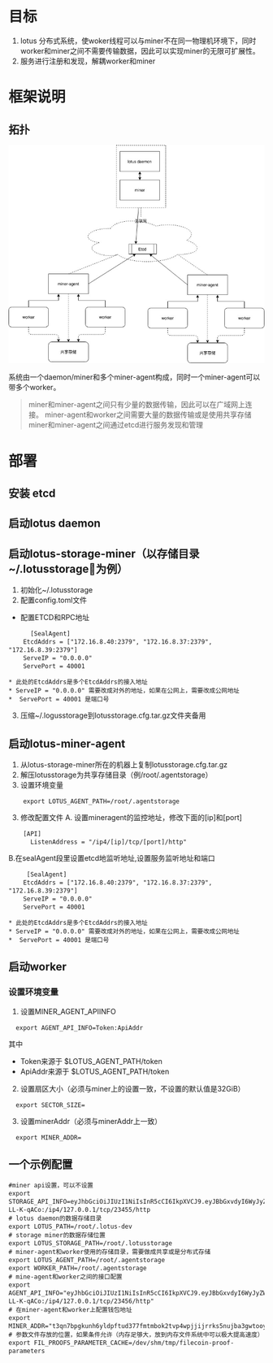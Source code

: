 # 目标
1. lotus 分布式系统，使woker线程可以与miner不在同一物理机环境下，同时worker和miner之间不需要传输数据，因此可以实现miner的无限可扩展性。
2. 服务进行注册和发现，解耦worker和miner

# 框架说明

## 拓扑
![s](./architecure.jpg)

系统由一个daemon/miner和多个miner-agent构成，同时一个miner-agent可以带多个worker。 
> miner和miner-agent之间只有少量的数据传输，因此可以在广域网上连接。
> miner-agent和worker之间需要大量的数据传输或是使用共享存储
> miner和miner-agent之间通过etcd进行服务发现和管理

# 部署
## 安装 etcd

## 启动lotus daemon

## 启动lotus-storage-miner（以存储目录~/.lotusstorage为例）
1. 初始化~/.lotusstorage
2. 配置config.toml文件
  * 配置ETCD和RPC地址
```shell
      [SealAgent]
    EtcdAddrs = ["172.16.8.40:2379", "172.16.8.37:2379", "172.16.8.39:2379"]
    ServeIP = "0.0.0.0"
    ServePort = 40001
 ``` 
    * 此处的EtcdAddrs是多个EtcdAddrs的接入地址
    * ServeIP = "0.0.0.0" 需要改成对外的地址，如果在公网上，需要改成公网地址
    *  ServePort = 40001 是端口号
3. 压缩~/.logusstorage到lotusstorage.cfg.tar.gz文件夹备用

## 启动lotus-miner-agent
1. 从lotus-storage-miner所在的机器上复制lotusstorage.cfg.tar.gz
2. 解压lotusstorage为共享存储目录（例/root/.agentstorage）
2. 设置环境变量 
```shell
    export LOTUS_AGENT_PATH=/root/.agentstorage
```
3. 修改配置文件
  A. 设置mineragent的监控地址，修改下面的[ip]和[port]
```shell
    [API]
      ListenAddress = "/ip4/[ip]/tcp/[port]/http"
```
  B.在sealAgent段里设置etcd地监听地址,设置服务监听地址和端口
```shell
     [SealAgent]
    EtcdAddrs = ["172.16.8.40:2379", "172.16.8.37:2379", "172.16.8.39:2379"]
    ServeIP = "0.0.0.0"
    ServePort = 40001

 ```   
   
    * 此处的EtcdAddrs是多个EtcdAddrs的接入地址
    * ServeIP = "0.0.0.0" 需要改成对外的地址，如果在公网上，需要改成公网地址
    *  ServePort = 40001 是端口号


## 启动worker
### 设置环境变量 
1. 设置MINER_AGENT_APIINFO
```shell
  export AGENT_API_INFO=Token:ApiAddr
```
其中 
* Token来源于 $LOTUS_AGENT_PATH/token
* ApiAddr来源于 $LOTUS_AGENT_PATH/token

2. 设置扇区大小（必须与miner上的设置一致，不设置的默认值是32GiB）
```shell
  export SECTOR_SIZE=
```
3. 设置minerAddr（必须与minerAddr上一致）
```shell
  export MINER_ADDR=
```


## 一个示例配置

```shell
#miner api设置，可以不设置
export STORAGE_API_INFO=eyJhbGciOiJIUzI1NiIsInR5cCI6IkpXVCJ9.eyJBbGxvdyI6WyJyZWFkIiwid3JpdGUiLCJzaWduIiwiYWRtaW4iXX0.8AMxMXNoFBQdE3iqT4krfr8NyqeDCV_6V-LL-K-qACo:/ip4/127.0.0.1/tcp/23455/http
# lotus daemon的数据存储目录 
export LOTUS_PATH=/root/.lotus-dev
# storage miner的数据存储位置
export LOTUS_STORAGE_PATH=/root/.lotusstorage
# miner-agent和worker使用的存储目录，需要做成共享或是分布式存储
export LOTUS_AGENT_PATH=/root/.agentstorage
export WORKER_PATH=/root/.agentstorage
# mine-agent和worker之间的接口配置
export AGENT_API_INFO="eyJhbGciOiJIUzI1NiIsInR5cCI6IkpXVCJ9.eyJBbGxvdyI6WyJyZWFkIiwid3JpdGUiLCJzaWduIiwiYWRtaW4iXX0.8AMxMXNoFBQdE3iqT4krfr8NyqeDCV_6V-LL-K-qACo:/ip4/127.0.0.1/tcp/23456/http"
# 在miner-agent和worker上配置钱包地址
export MINER_ADDR="t3qn7bpgkunh6yldpftud377fmtmbok2tvp4wpjjijrrks5nujba3gwtooyryzzd4fstyo6hqfrdtfuavm5clq"
# 参数文件存放的位置，如果条件允许（内存足够大，放到内存文件系统中可以极大提高速度）
export FIL_PROOFS_PARAMETER_CACHE=/dev/shm/tmp/filecoin-proof-parameters
```
